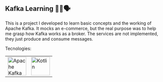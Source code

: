 ## Kafka Learning 👩‍💻🗣

This is a project I developed to learn basic concepts and the working of Apache Kafka. 
It mocks an e-commerce, but the real purpose was to help me grasp how Kafka works as a broker.
The services are not implemented, they just produce and consume messages.

<p>Tecnologies:</p>
	<table>
			<tr>
      <td><img width="60px"
									src="https://cdn.jsdelivr.net/gh/devicons/devicon/icons/apachekafka/apachekafka-original-wordmark.svg"
									alt="Apache Kafka"></td>
					<td><img width="60px"
									src="https://cdn.jsdelivr.net/gh/devicons/devicon/icons/kotlin/kotlin-original.svg"
									alt="Kotlin"></td>
			</tr>
	</table>

